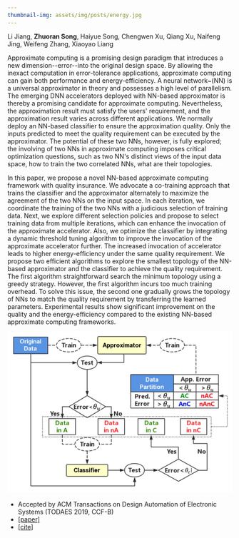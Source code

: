 ```yaml
---
thumbnail-img: assets/img/posts/energy.jpg
---
```

Li Jiang, **Zhuoran Song**, Haiyue Song, Chengwen Xu, Qiang Xu, Naifeng Jing, Weifeng Zhang, Xiaoyao Liang

Approximate computing is a promising design paradigm that introduces a new dimension--error--into the original design space. By allowing the inexact computation in error-tolerance applications, approximate computing can gain both performance and energy-efficiency. A neural network~(NN) is a universal approximator in theory and possesses a high level of parallelism. The emerging DNN accelerators deployed with NN-based approximator is thereby a promising candidate for approximate computing. Nevertheless, the approximation result must satisfy the users' requirement, and the approximation result varies across different applications. We normally deploy an NN-based classifier to ensure the approximation quality. Only the inputs predicted to meet the quality requirement can be executed by the approximator. The potential of these two NNs, however, is fully explored; the involving of two NNs in approximate computing imposes critical optimization questions, such as two NN's distinct views of the input data space, how to train the two correlated NNs, what are their topologies. 

In this paper, we propose a novel NN-based approximate computing framework with quality insurance. We advocate a co-training approach that trains the classifier and the approximator alternately to maximize the agreement of the two NNs on the input space. In each iteration, we coordinate the training of the two NNs with a judicious selection of training data. Next, we explore different selection policies and propose to select training data from multiple iterations, which can enhance the invocation of the approximate accelerator.  Also, we optimize the classifier by integrating a dynamic threshold tuning algorithm to improve the invocation of the approximate accelerator further. The increased invocation of accelerator leads to higher energy-efficiency under the same quality requirement. We propose two efficient algorithms to explore the smallest topology of the NN-based approximator and the classifier to achieve the quality requirement. The first algorithm straightforward search the minimum topology using a greedy strategy. However, the first algorithm incurs too much training overhead. To solve this issue, the second one gradually grows the topology of NNs to match the quality requirement by transferring the learned parameters. Experimental results show significant improvement on the quality and the energy-efficiency compared to the existing NN-based approximate computing frameworks.

![energy](/assets/img/posts/energy.jpg)

* Accepted by ACM Transactions on Design Automation of Electronic Systems (TODAES 2019, CCF-B)
* [[paper]](https://dl.acm.org/doi/abs/10.1145/3342239)
* [[cite]](https://scholar.googleusercontent.com/scholar.bib?q=info:LWUghttps://scholar.googleusercontent.com/scholar.bib?q=info:XNS89O1SUe4J:scholar.google.com/&output=citation&scisdr=CgVK0WDnEPjT2KL3NNg:AAGBfm0AAAAAYjPxLNgalfu3-r0SG_K48XOYglmRqv40&scisig=AAGBfm0AAAAAYjPxLDb2n-4B9X1xvO6pxsBGzeJr3fXx&scisf=4&ct=citation&cd=-1&hl=zh-CN)